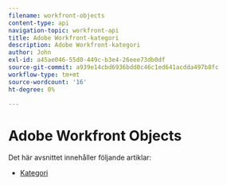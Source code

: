 ```yaml
---
filename: workfront-objects
content-type: api
navigation-topic: workfront-api
title: Adobe Workfront-kategori
description: Adobe Workfront-kategori
author: John
exl-id: a45ae046-55d0-449c-b3e4-26eee73db0df
source-git-commit: a939e14cbd6936bdd0c46c1ed641acdda497b8fc
workflow-type: tm+mt
source-wordcount: '16'
ht-degree: 0%

---
```



# Adobe Workfront Objects

Det här avsnittet innehåller följande artiklar:

* [Kategori](../../wf-api/wf-objects/category.md)
